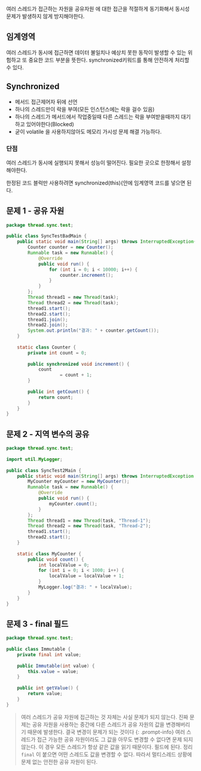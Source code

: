 ---
---


여러 스레드가 접근하는 자원을 공유자원 에 대한 접근을 적절하게 동기화해서 동시성 문제가 발생하지 않게 방지해야한다.

## 임계영역

여러 스레드가 동시에 접근하면 데이터 불일치나 예상치 못한 동작이 발생할 수 있는 위험하고 또 중요한 코드 부분을 뜻한다.
synchronized키워드를 통해 안전하게 처리할 수 있다.

## Synchronized

- 메서드 접근제어자 뒤에 선언 
- 하나의 스레드만이 락을 부여(모든 인스턴스에는 락을 걸수 있음)
- 하나의 스레드가 메서드에서 작업중일때 다른 스레드는 락을 부여받을때까지 대기하고 있어야한다(Blocked)
- 굳이 volatile 을 사용하지않아도 메모리 가시성 문제 해결 가능하다.

### 단점
여러 스레드가 동시에 실행되지 못해서 성능이 떨어진다. 필요한 곳으로 한정해서 설정해야한다.

한정된 코드 블럭만 사용하려면 synchronized(this){안에 임계영역 코드를 넣으면 된다.

## 문제 1 - 공유 자원
```java
package thread.sync.test;  
  
public class SyncTestBadMain {  
    public static void main(String[] args) throws InterruptedException{  
        Counter counter = new Counter();  
        Runnable task = new Runnable() {  
            @Override  
            public void run() {  
                for (int i = 0; i < 10000; i++) {  
                    counter.increment();  
                }  
            }  
        };  
        Thread thread1 = new Thread(task);  
        Thread thread2 = new Thread(task);  
        thread1.start();  
        thread2.start();  
        thread1.join();  
        thread2.join();  
        System.out.println("결과: " + counter.getCount());  
    }  
  
    static class Counter {  
        private int count = 0;  
  
        public synchronized void increment() {  
            count  
                    = count + 1;  
        }  
  
        public int getCount() {  
            return count;  
        }  
    }  
}
```

## 문제 2 - 지역 변수의 공유
```java
package thread.sync.test;  
  
import util.MyLogger;  
  
public class SyncTest2Main {  
    public static void main(String[] args) throws InterruptedException {  
        MyCounter myCounter = new MyCounter();  
        Runnable task = new Runnable() {  
            @Override  
            public void run() {  
                myCounter.count();  
            }  
        };  
        Thread thread1 = new Thread(task, "Thread-1");  
        Thread thread2 = new Thread(task, "Thread-2");  
        thread1.start();  
        thread2.start();  
    }  
  
    static class MyCounter {  
        public void count() {  
            int localValue = 0;  
            for (int i = 0; i < 1000; i++) {  
                localValue = localValue + 1;  
            }  
            MyLogger.log("결과: " + localValue);  
        }  
    }  
}
```

## 문제 3 - final 필드
```java
package thread.sync.test;  
  
public class Immutable {  
    private final int value;  
  
    public Immutable(int value) {  
        this.value = value;  
    }  
  
    public int getValue() {  
        return value;  
    }  
}
```

> 여러 스레드가 공유 자원에 접근하는 것 자체는 사실 문제가 되지 않는다. 진짜 문제는 공유 자원을 사용하는 중간에 다른 스레드가 공유 자원의 값을 변경해버리기 때문에 발생한다. 결국 변경이 문제가 되는 것이다
{: .prompt-info}
> 여러 스레드가 접근 가능한 공유 자원이라도 그 값을 아무도 변경할 수 없다면 문제 되지 않는다. 이 경우 모든 스레드가 항상 같은 값을 읽기 때문이다. 필드에 된다. 정리 ` final ` 이 붙으면 어떤 스레드도 값을 변경할 수 없다. 따라서 멀티스레드 상황에 문제 없는 안전한 공유 자원이 된다.

